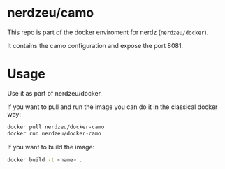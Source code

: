 # nerdzeu/camo

This repo is part of the docker enviroment for nerdz (`nerdzeu/docker`).

It contains the camo configuration and expose the port 8081.

# Usage

Use it as part of nerdzeu/docker.

If you want to pull and run the image you can do it in the classical docker way:

```sh
docker pull nerdzeu/docker-camo
docker run nerdzeu/docker-camo
```

If you want to build the image:

```sh
docker build -t <name> .
```
